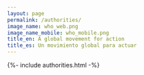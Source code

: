 ```yaml
---
layout: page
permalink: /authorities/
image_name: who_web.png
image_name_mobile: who_mobile.png
title_en: A global movement for action
title_es: Un movimiento global para actuar
---
```


{%- include authorities.html -%}